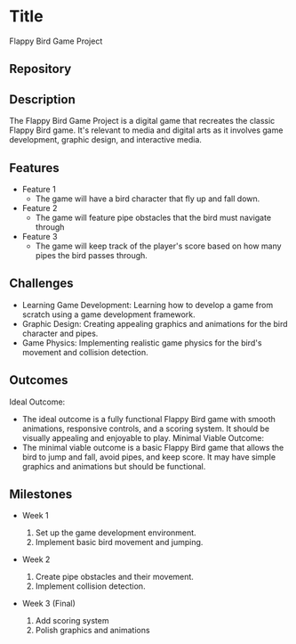 # Title
Flappy Bird Game Project
## Repository
<Link to your project's public GitHub respository>

## Description
The Flappy Bird Game Project is a digital game that recreates the classic Flappy Bird game. It's relevant to media and digital arts as it involves game development, graphic design, and interactive media.

## Features
- Feature 1
	- The game will have a bird character that fly up and fall down.
- Feature 2
	- The game will feature pipe obstacles that the bird must navigate through
- Feature 3 
	- The game will keep track of the player's score based on how many pipes the bird passes through.

## Challenges
- Learning Game Development: Learning how to develop a game from scratch using a game development framework.
- Graphic Design: Creating appealing graphics and animations for the bird character and pipes.
- Game Physics: Implementing realistic game physics for the bird's movement and collision detection.
## Outcomes
Ideal Outcome:
- The ideal outcome is a fully functional Flappy Bird game with smooth animations, responsive controls, and a scoring system. It should be visually appealing and enjoyable to play.
Minimal Viable Outcome:
- The minimal viable outcome is a basic Flappy Bird game that allows the bird to jump and fall, avoid pipes, and keep score. It may have simple graphics and animations but should be functional.
## Milestones

- Week 1
  1. Set up the game development environment.
  2. Implement basic bird movement and jumping.

- Week 2
  1. Create pipe obstacles and their movement.
  2. Implement collision detection.
- Week 3 (Final)
  
  1. Add scoring system
  2. Polish graphics and animations
